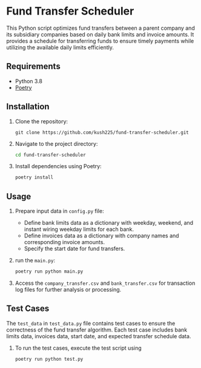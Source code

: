 # Fund Transfer Scheduler

This Python script optimizes fund transfers between a parent company and its subsidiary companies based on daily bank limits and invoice amounts. It provides a schedule for transferring funds to ensure timely payments while utilizing the available daily limits efficiently.

## Requirements

- Python 3.8
- [Poetry](https://python-poetry.org/)

## Installation

1. Clone the repository:

    ```
    git clone https://github.com/kush225/fund-transfer-scheduler.git
    ```

2. Navigate to the project directory:

    ```bash
    cd fund-transfer-scheduler
    ```

3. Install dependencies using Poetry:

    ```bash
    poetry install
    ```

## Usage

1. Prepare input data in `config.py` file:
    - Define bank limits data as a dictionary with weekday, weekend, and instant wiring weekday limits for each bank.
    - Define invoices data as a dictionary with company names and corresponding invoice amounts.
    - Specify the start date for fund transfers.

2. run the `main.py`:

    ```bash
    poetry run python main.py
    ```

3. Access the `company_transfer.csv` and `bank_transfer.csv` for transaction log files for further analysis or processing.

## Test Cases

The `test_data` in `test_data.py` file contains test cases to ensure the correctness of the fund transfer algorithm. Each test case includes bank limits data, invoices data, start date, and expected transfer schedule data.

1. To run the test cases, execute the test script using 

    ```bash
    poetry run python test.py 
    ```

